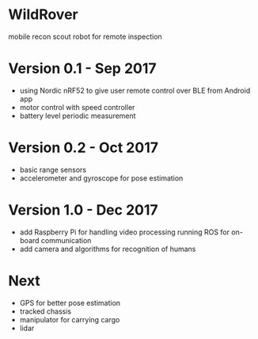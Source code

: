 # WildRover
mobile recon scout robot for remote inspection

# Version 0.1 - Sep 2017
- using Nordic nRF52 to give user remote control over BLE from Android app
- motor control with speed controller
- battery level periodic measurement

# Version 0.2 - Oct 2017
- basic range sensors
- accelerometer and gyroscope for pose estimation

# Version 1.0 - Dec 2017
- add Raspberry Pi for handling video processing running ROS for on-board communication
- add camera and algorithms for recognition of humans

# Next
- GPS for better pose estimation
- tracked chassis
- manipulator for carrying cargo
- lidar
